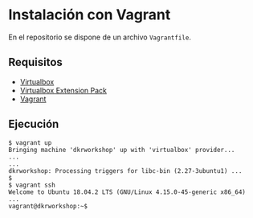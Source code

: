 # Instalación con Vagrant

En el repositorio se dispone de un archivo `Vagrantfile`.

## Requisitos

* [Virtualbox](https://www.virtualbox.org/wiki/Downloads)
* [Virtualbox Extension Pack](https://www.virtualbox.org/wiki/Downloads)
* [Vagrant](https://www.vagrantup.com/downloads.html)

## Ejecución

```
$ vagrant up
Bringing machine 'dkrworkshop' up with 'virtualbox' provider...
...
...
dkrworkshop: Processing triggers for libc-bin (2.27-3ubuntu1) ...
$
$ vagrant ssh
Welcome to Ubuntu 18.04.2 LTS (GNU/Linux 4.15.0-45-generic x86_64)
...
vagrant@dkrworkshop:~$ 
```
